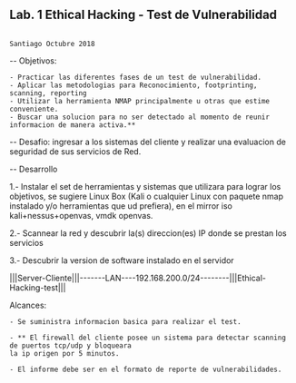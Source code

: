 ## Lab. 1 Ethical Hacking - Test de Vulnerabilidad

                                                                                     Santiago Octubre 2018

-- Objetivos:

    - Practicar las diferentes fases de un test de vulnerabilidad.
    - Aplicar las metodologias para Reconocimiento, footprinting, scanning, reporting
    - Utilizar la herramienta NMAP principalmente u otras que estime conveniente.
    - Buscar una solucion para no ser detectado al momento de reunir informacion de manera activa.**

-- Desafio: ingresar a los sistemas del cliente y realizar una evaluacion de seguridad de sus servicios de Red.


-- Desarrollo

1.- Instalar el set de herramientas y sistemas que utilizara para lograr los objetivos, se sugiere Linux Box (Kali o cualquier Linux con paquete nmap instalado y/o herramientas que ud prefiera), en el mirror iso kali+nessus+openvas, vmdk openvas.

2.- Scannear la red y descubrir la(s) direccion(es) IP donde se prestan los servicios

3.- Descubrir la version de software instalado en el servidor


|||Server-Cliente|||-------LAN----192.168.200.0/24--------|||Ethical-Hacking-test|||


Alcances: 
 
    - Se suministra informacion basica para realizar el test.

    - ** El firewall del cliente posee un sistema para detectar scanning de puertos tcp/udp y bloqueara 
    la ip origen por 5 minutos.

    - El informe debe ser en el formato de reporte de vulnerabilidades. 
